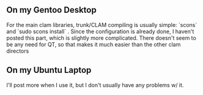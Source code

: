 On my Gentoo Desktop
--------------------

For the main clam libraries, trunk/CLAM compiling is usually simple: \`scons\` and \`sudo scons install\` . Since the configuration is already done, I haven't posted this part, which is slightly more complicated. There doesn't seem to be any need for QT, so that makes it much easier than the other clam directors

On my Ubuntu Laptop
-------------------

I'll post more when I use it, but I don't usually have any problems w/ it.
